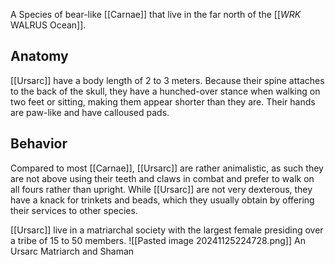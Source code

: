 A Species of bear-like [[Carnae]] that live in the far north of the [[_WRK_ WALRUS Ocean]].
## Anatomy
[[Ursarc]] have a body length of 2 to 3 meters. Because their spine attaches to the back of the skull, they have a hunched-over stance when walking on two feet or sitting, making them appear shorter than they are. Their hands are paw-like and have calloused pads.

## Behavior
Compared to most [[Carnae]], [[Ursarc]] are rather animalistic, as such they are not above using their teeth and claws in combat and prefer to walk on all fours rather than upright.
While [[Ursarc]] are not very dexterous, they have a knack for trinkets and beads, which they usually obtain by offering their services to other species.

[[Ursarc]] live in a matriarchal society with the largest female presiding over a tribe of 15 to 50 members.
![[Pasted image 20241125224728.png]]
An Ursarc Matriarch and Shaman